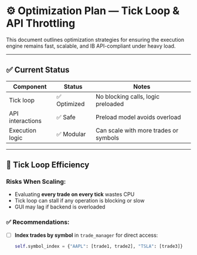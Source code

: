 # ⚙️ Optimization Plan — Tick Loop & API Throttling

This document outlines optimization strategies for ensuring the execution engine remains fast, scalable, and IB API-compliant under heavy load.

---

## ✅ Current Status

| Component         | Status       | Notes                                                       |
|------------------|--------------|-------------------------------------------------------------|
| Tick loop         | ✅ Optimized  | No blocking calls, logic preloaded                         |
| API interactions  | ✅ Safe       | Preload model avoids overload                              |
| Execution logic   | ✅ Modular    | Can scale with more trades or symbols                      |

---

## 🧠 Tick Loop Efficiency

### Risks When Scaling:
- Evaluating **every trade on every tick** wastes CPU
- Tick loop can stall if any operation is blocking or slow
- GUI may lag if backend is overloaded

### ✅ Recommendations:
- [ ] **Index trades by symbol** in `trade_manager` for direct access:
  ```python
  self.symbol_index = {"AAPL": [trade1, trade2], "TSLA": [trade3]}
